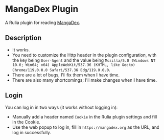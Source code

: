 MangaDex Plugin  
============  
  
A Rulia plugin for reading [MangaDex](https://mangadex.org).  
  
Description  
----------  
  
* It works.  
* You need to customize the Http header in the plugin configuration, with the key being `User-Agent` and the value being `Mozilla/5.0 (Windows NT 10.0; Win64; x64) AppleWebKit/537.36 (KHTML, like Gecko) Chrome/119.0.0.0 Safari/537.36 Edg/119.0.0.0`.
* There are a lot of bugs, I'll fix them when I have time.
* There are also many shortcomings; I'll make changes when I have time.

Login  
----  
  
You can log in in two ways (it works without logging in):  
  
* Manually add a header named `Cookie` in the Rulia plugin settings and fill in the Cookie.  
* Use the web popup to log in, fill in `https://mangadex.org` as the URL, and log in successfully.
